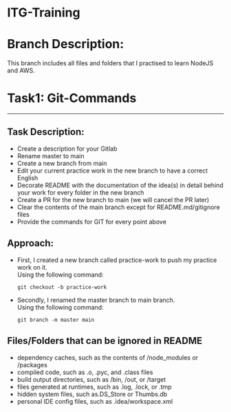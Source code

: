 # ITG-Training

# Branch Description:

This branch includes all files and folders that I practised to learn NodeJS and AWS.

# Task1: Git-Commands
---

## Task Description:

- Create a description for your Gitlab
- Rename master to main
- Create a new branch from main
- Edit your current practice work in the new branch to have a correct English
- Decorate README with the documentation of the idea(s) in detail behind your work for every folder in the new branch
- Create a PR for the new branch to main (we will cancel the PR later)
- Clear the contents of the main branch except for README.md/gitignore files
- Provide the commands for GIT for every point above

## Approach:
- First, I created a new branch called practice-work to push my practice work on it.  
  Using the following command:
  ```
  git checkout -b practice-work
  ```
- Secondly, I renamed the master branch to main branch.  
  Using the following command:
  ```
  git branch -m master main
  ```
  
## Files/Folders that can be ignored in README
- dependency caches, such as the contents of /node_modules or /packages
- compiled code, such as .o, .pyc, and .class files
- build output directories, such as /bin, /out, or /target
- files generated at runtimes, such as .log, .lock, or .tmp
- hidden system files, such as.DS_Store or Thumbs.db
- personal IDE config files, such as .idea/workspace.xml

